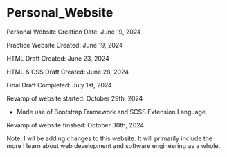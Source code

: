 # Personal_Website
Personal Website Creation Date: June 19, 2024

Practice Website Created: June 19, 2024

HTML Draft Created: June 23, 2024

HTML & CSS Draft Created: June 28, 2024

Final Draft Completed: July 1st, 2024

Revamp of website started: October 29th, 2024
- Made use of Bootstrap Framework and SCSS Extension Language

Revamp of website finshed: October 30th, 2024

Note: I wil be adding changes to this website. It will primarily include the more I learn about web development and software engineering as a whole.